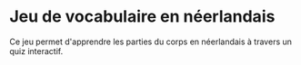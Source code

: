 # Jeu de vocabulaire en néerlandais
Ce jeu permet d'apprendre les parties du corps en néerlandais à travers un quiz interactif.
